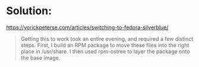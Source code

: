 # Solution:
https://yorickpeterse.com/articles/switching-to-fedora-silverblue/

>Getting this to work took an entire evening, and required a few distinct steps. First, I build an RPM package to move these files into the right place in /usr/share. I then used rpm-ostree to layer the package onto the base image.
